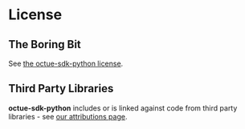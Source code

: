 # License

## The Boring Bit

See [the octue-sdk-python license](https://github.com/octue/octue-sdk-python/blob/main/LICENSE).

## Third Party Libraries

**octue-sdk-python** includes or is linked against code from third party
libraries - see [our attributions page](https://github.com/octue/octue-sdk-python/blob/main/ATTRIBUTIONS.md).
